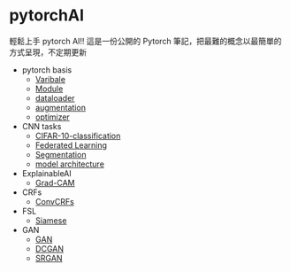 # pytorchAI

輕鬆上手 pytorch AI!! 這是一份公開的 Pytorch 筆記，把最難的概念以最簡單的方式呈現，不定期更新

- pytorch basis
  - [Varibale](https://github.com/DongDong-Zoez/pytorchAI/blob/main/torch/Variable.ipynb)
  - [Module](https://github.com/DongDong-Zoez/pytorchAI/blob/main/torch/Module.ipynb)
  - [dataloader](https://github.com/DongDong-Zoez/pytorchAI/blob/main/torch/dataloader.ipynb)
  - [augmentation](https://github.com/DongDong-Zoez/pytorchAI/blob/main/torch/augmentation.ipynb)
  - [optimizer](https://github.com/DongDong-Zoez/pytorchAI/blob/main/torch/optimizer.ipynb)
- CNN tasks
  - [CIFAR-10-classification](https://github.com/DongDong-Zoez/pytorchAI/blob/main/CNN/CIFAR-10-classification.ipynb)
  - [Federated Learning](https://github.com/DongDong-Zoez/pytorchAI/blob/main/CNN/Federated%20Learning.ipynb)
  - [Segmentation](https://github.com/DongDong-Zoez/pytorchAI/blob/main/CNN/Segmentation.ipynb)
  - [model architecture](https://github.com/DongDong-Zoez/pytorchAI/blob/main/CNN/model%20architecture.ipynb)
- ExplainableAI
  - [Grad-CAM](https://github.com/DongDong-Zoez/pytorchAI/blob/main/ExplainableAI/GradCAM.ipynb)
- CRFs
  - [ConvCRFs](https://github.com/DongDong-Zoez/pytorchAI/blob/main/CRFs/CRFs.ipynb)
- FSL
  - [Siamese](https://github.com/DongDong-Zoez/pytorchAI/blob/main/FSL/Few_shot_learning.ipynb)
- GAN
  - [GAN](https://github.com/DongDong-Zoez/pytorchAI/blob/main/GAN/GAN.ipynb)
  - [DCGAN](https://github.com/DongDong-Zoez/pytorchAI/blob/main/GAN/DCGAN.ipynb)
  - [SRGAN](https://github.com/DongDong-Zoez/pytorchAI/blob/main/GAN/SRGAN.ipynb)
